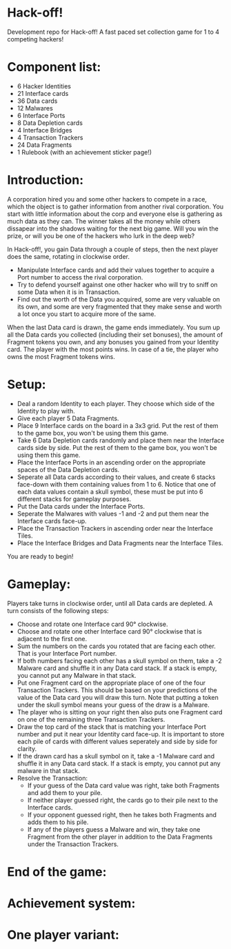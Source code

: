# Hack-off!
Development repo for Hack-off! A fast paced set collection game for 1 to 4 competing hackers!

# Component list:
- 6  Hacker Identities
- 21 Interface cards
- 36 Data cards
- 12 Malwares
- 6  Interface Ports
- 8  Data Depletion cards
- 4  Interface Bridges
- 4  Transaction Trackers
- 24 Data Fragments
- 1  Rulebook (with an achievement sticker page!)

# Introduction:
A corporation hired you and some other hackers to compete in a race, which the object is to gather information from another rival corporation. You start with little information about the corp and everyone else is gathering as much data as they can. The winner takes all the money while others dissapear into the shadows waiting for the next big game. Will you win the prize, or will you be one of the hackers who lurk in the deep web?

In Hack-off!, you gain Data through a couple of steps, then the next player does the same, rotating in clockwise order.
- Manipulate Interface cards and add their values together to acquire a Port number to access the rival corporation.
- Try to defend yourself against one other hacker who will try to sniff on some Data when it is in Transaction.
- Find out the worth of the Data you acquired, some are very valuable on its own, and some are very fragmented that they make sense and worth a lot once you start to acquire more of the same.

When the last Data card is drawn, the game ends immediately. You sum up all the Data cards you collected (including their set bonuses), the amount of Fragment tokens you own, and any bonuses you gained from your Identity card. The player with the most points wins. In case of a tie, the player who owns the most Fragment tokens wins.

# Setup:
- Deal a random Identity to each player. They choose which side of the Identity to play with.
- Give each player 5 Data Fragments.
- Place 9 Interface cards on the board in a 3x3 grid. Put the rest of them to the game box, you won't be using them this game.
- Take 6 Data Depletion cards randomly and place them near the Interface cards side by side. Put the rest of them to the game box, you     won't be using them this game.
- Place the Interface Ports in an ascending order on the appropriate spaces of the Data Depletion cards.
- Seperate all Data cards according to their values, and create 6 stacks face-down with them containing values from 1 to 6.
  Notice that one of each data values contain a skull symbol, these must be put into 6 different stacks for gameplay purposes.
- Put the Data cards under the Interface Ports.
- Seperate the Malwares with values -1 and -2 and put them near the Interface cards face-up.
- Place the Transaction Trackers in ascending order near the Interface Tiles.
- Place the Interface Bridges and Data Fragments near the Interface Tiles.

You are ready to begin!

# Gameplay:
Players take turns in clockwise order, until all Data cards are depleted.
A turn consists of the following steps:
- Choose and rotate one Interface card 90° clockwise.
- Choose and rotate one other Interface card 90° clockwise that is adjacent to the first one.
- Sum the numbers on the cards you rotated that are facing each other. That is your Interface Port number.
- If both numbers facing each other has a skull symbol on them, take a -2 Malware card and shuffle it in any Data card stack. If a stack is empty, you cannot put any Malware in that stack.
- Put one Fragment card on the appropriate place of one of the four Transaction Trackers. This should be based on your predictions of the value of the Data card you will draw this turn. Note that putting a token under the skull symbol means your guess of the draw is a Malware.
- The player who is sitting on your right then also puts one Fragment card on one of the remaining three Transaction Trackers.
- Draw the top card of the stack that is matching your Interface Port number and put it near your Identity card face-up. It is important to store each pile of cards with different values seperately and side by side for clarity.
- If the drawn card has a skull symbol on it, take a -1 Malware card and shuffle it in any Data card stack. If a stack is empty, you cannot put any malware in that stack.
- Resolve the Transaction:
  - If your guess of the Data card value was right, take both Fragments and add them to your pile.
  - If neither player guessed right, the cards go to their pile next to the Interface cards.
  - If your opponent guessed right, then he takes both Fragments and adds them to his pile.
  - If any of the players guess a Malware and win, they take one Fragment from the other player in addition to the Data Fragments under the Transaction Trackers.

# End of the game:

# Achievement system:

# One player variant:

